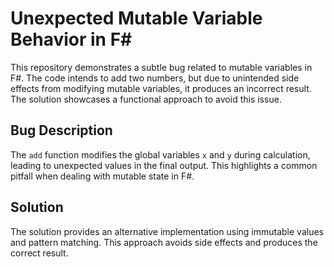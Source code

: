 # Unexpected Mutable Variable Behavior in F#

This repository demonstrates a subtle bug related to mutable variables in F#. The code intends to add two numbers, but due to unintended side effects from modifying mutable variables, it produces an incorrect result.  The solution showcases a functional approach to avoid this issue.

## Bug Description

The `add` function modifies the global variables `x` and `y` during calculation, leading to unexpected values in the final output. This highlights a common pitfall when dealing with mutable state in F#.

## Solution

The solution provides an alternative implementation using immutable values and pattern matching. This approach avoids side effects and produces the correct result.